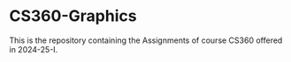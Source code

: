 # CS360-Graphics
This is the repository containing the Assignments of course CS360 offered in 2024-25-I.
